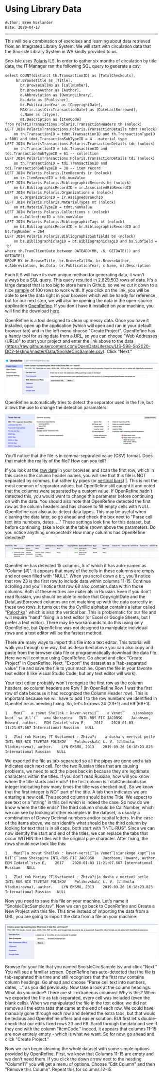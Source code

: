 # Using Library Data
```
Author: Bree Norlander
Date: 2020-04-17
```
---
This will be a combination of exercises and learning about data retrieved from an Integrated Library System. We will start with circulation data that the Sno-Isle Library System in WA kindly provided to us. 

Sno-Isle uses [Polaris](https://www.iii.com/products/polaris-ils/) ILS. In order to gather six months of circulation by title data, the IT Manager ran the following SQL query to generate a csv:

```
select COUNT(distinct th.TransactionID) as [TotalCheckouts],
     br.BrowseTitle as [Title],
	   br.BrowseCallNo as [CallNumber],
	   br.BrowseAuthor as [Author],
	   o.Abbreviation as [OwningLibrary],
	   bs.data as [Publisher],
	   br.PublicationYear as [CopyrightDate],
	   MAX(ir.LastCircTransactionDate) as [DateLastBorrowed],
	   c.Name as [itype],
	   mt.Description as [ItemCode]
from PolarisTransactions.Polaris.TransactionHeaders th (nolock)
LEFT JOIN PolarisTransactions.Polaris.TransactionDetails tdmt (nolock)
	on th.TransactionID = tdmt.TransactionID and th.TransactionTypeID = 6001 and tdmt.TransactionSubTypeID = 4 --material type
LEFT JOIN PolarisTransactions.Polaris.TransactionDetails tdc (nolock)
	on th.TransactionID = tdc.TransactionID and tdc.TransactionSubTypeID = 61 -- collection
LEFT JOIN PolarisTransactions.Polaris.TransactionDetails tdi (nolock)
	on th.TransactionID = tdi.TransactionID and tdi.TransactionSubTypeID = 38 -- item record
LEFT JOIN Polaris.Polaris.ItemRecords ir (nolock)
	on ir.ItemRecordID = tdi.numValue
LEFT JOIN Polaris.Polaris.BibliographicRecords br (nolock)
	on br.BibliographicRecordID = ir.AssociatedBibRecordID
LEFT JOIN Polaris.Polaris.Organizations o (nolock)
	on o.OrganizationID = ir.AssignedBranchID
LEFT JOIN Polaris.Polaris.MaterialTypes mt (nolock)
	on mt.MaterialTypeID = tdmt.numValue
LEFT JOIN Polaris.Polaris.Collections c (nolock)
	on c.CollectionID = tdc.numValue
LEFT JOIN Polaris.Polaris.BibliographicTags bt (nolock)
	on bt.BibliographicRecordID = br.BibliographicRecordID and bt.TagNumber = 264
LEFT JOIN Polaris.Polaris.BibliographicSubfields bs (nolock)	
	on bs.BibliographicTagID = bt.BibliographicTagID and bs.Subfield = 'b'
where th.TranClientDate between DATEADD(MM, -6, GETDATE()) and GETDATE()
GROUP BY br.BrowseTitle, br.BrowseCallNo, br.BrowseAuthor, o.Abbreviation, bs.Data, br.PublicationYear, c.Name, mt.Description
```

Each ILS will have its own unique method for generating data, it won't always be a SQL query. This query resulted in 2,829,503 rows of data. It's a large dataset that is too big to store here in Github, so we've cut it down to a nice [sample](https://raw.githubusercontent.com/OpenDataLiteracy/LIS-598-Sp2020-DC2-testing/master/Data/SnoIsleCircSample.csv) of 100 rows to work with. If you click on the link, you will be able to see the data right in your browser which will be handy for reference, but for our next step, we will also be opening the data in the open-source application [OpenRefine](https://openrefine.org/). If you don't have it installed on your machine, you will find the download [here](https://openrefine.org/download.html).

OpenRefine is a tool designed to clean up messy data. Once you have it installed, open up the application (which will open and run in your default browser tab) and in the left menu choose "Create Project". OpenRefine has a handy tool for using data from a URL, so you can choose "Web Addresses (URLs)" to start your project and enter the link above to the data (https://raw.githubusercontent.com/OpenDataLiteracy/LIS-598-Sp2020-DC2-testing/master/Data/SnoIsleCircSample.csv). Click "Next."

![Screenshot of OpenRefine](Images/OpenRefineCreateProject.png)

OpenRefine automatically tries to detect the separator used in the file, but allows the use to change the detection paramaters.

![Screenshot of OpenRefine](Images/OpenRefineParseDataAs.png)

You'll notice that the file is in comma-separated value (CSV) format. Does that match the reality of the file? How can you tell?

If you look at the [raw data]((https://raw.githubusercontent.com/OpenDataLiteracy/LIS-598-Sp2020-DC2-testing/master/Data/SnoIsleCircSample.csv)) in your browser, and scan the first row, which in this case is the column header names, you will see that this file is NOT separated by commas, but rather by pipes (or [vertical bars](https://en.wikipedia.org/wiki/Vertical_bar)) |. This is not the most common of separator values, but OpenRefine still caught it and noted that the columns were separated by a custom value. If OpenRefine hadn't detected this, you would want to change this parameter before continuing on with the data. You should also note that OpenRefine detected the first row as the column headers and has chosen to fill empty cells with NULL. OpenRefine can also auto-detect data types. This may be useful when cleaning the data later, so go ahead and check the box next to "Parse cell text into numbers, dates, ..." These settings look fine for this dataset, but before continuing, take a look at the table shown above the parameters. Do you notice anything unexpected? How many columns has OpenRefine detected?

![Screenshot of OpenRefine](Images/OpenRefineColumns.png)

OpenRefine has detected 15 columns, 5 of which it has auto-named as "Column [#]". It appears that many of the cells in these columns are empty and not even filled with "NULL". When you scroll down a bit, you'll notice that row 23 is the first row to include data within columns 11-15. Continue scrolling and you'll notice that row 68 also contains data within those columns. Both of these entries are materials in Russian. Even if you don't read Russian, you should be able to notice that CopyrightDate and the DataLastBorrowed columns are not matching up with the data correctly in these two rows. It turns out the the Cyrillic alphabet contains a letter called "[Palochka](https://en.wikipedia.org/wiki/Palochka)" which is also the vertical bar. This is problematic for our file and will require "hand" fixing in a text editor (or Excel or Google Sheets, but I prefer a text editor). There may be workarounds to do this using only OpenRefine, but OpenRefine was not designed to manipulate individual rows and a text editor will be the fastest method.

There are many ways to import this file into a text editor. This tutorial will walk you through one way, but as described above you can also copy and paste from the browser data file or programmatically download the data file. Here we will continue using OpenRefine. Go ahead and click "Create Project" in OpenRefine. Next, "Export" the dataset as a "tab-separated value" file and save the file to your machine. Open the file in your favorite text editor (I like Visual Studio Code, but any text editor will work).

Your text editor probably won't recognize the first row as the column headers, so column headers are Row 1 (in OpenRefine Row 1 was the first row of data because it had recognized the Column Header row). This is important because we will have to add 1 to the row numbers we identified in OpenRefine as needing fixing. So, let's fix rows 24 (23+1) and 69 (68+1):

```
1	Meni͡	a zovut Sheĭlok : kaver-versii͡	a Venet͡	sianskogo kupt͡	sa Uilʹi͡	ama Shekspira	INTL-RUS FIC JACOBSO	Jacobson, Howard, author.	EDM	Izdatelʹstvo Ė,	2017	2020-01-03 11:21:07.667	International Russian	NULL
```
```
1	Zloĭ rok Mariny ?T	Svetaevoĭ : Zhiva?i	a dusha v mertvoĭ petle	INTL-RUS BIO TSVETAE POLIKOV	Polikovskai︠a︡, L. V. (Li︠u︡dmila Vladimirovna), author.	LYN	ĖKSMO,	2013	2019-09-26 16:18:23.823	International Russian	NULL			
```

We exported the file as tab-separated so all the pipes are gone and a tab indicates each next cell. For the two Russian titles that are causing problems, we need to add the pipes back in because they are legitimate characters within the titles. If you don't read Russian, how will you know where the title starts and ends? The first column is TotalCheckouts (an integer indicating how many times the title was checked out). So we know that the first integer is NOT part of the title. A tab then indicates we are entering a new cell. The second column should be the Title. We expect to see text or a "string" in this cell which is indeed the case. So how do we know where the title ends? The third column should be CallNumber, which we can see by looking at other examples in the dataset, is usually a combination of Dewey Decimal numbers and/or capital letters. In the case of the items above, we can identify what should be the third column by looking for text that is in all caps, both start with "INTL-RUS". Since we can now identify the start and end of the titles, we can replace the tabs that occur WITHIN the titles with the original pipe character. After fixing, the rows should now look like this:

```
1	Meni͡|a zovut Sheĭlok : kaver-versii͡|a Venet͡|sianskogo kupt͡|sa Uilʹi͡|ama Shekspira	INTL-RUS FIC JACOBSO	Jacobson, Howard, author.	EDM	Izdatelʹstvo Ė,	2017	2020-01-03 11:21:07.667	International Russian	NULL

```
```
1	Zloĭ rok Mariny ?T|Svetaevoĭ : Zhiva?i|a dusha v mertvoĭ petle	INTL-RUS BIO TSVETAE POLIKOV	Polikovskai︠a︡, L. V. (Li︠u︡dmila Vladimirovna), author.	LYN	ĖKSMO,	2013	2019-09-26 16:18:23.823	International Russian	NULL						
```

Now you need to save this file on your machine. Let's name it "SnoIsleCircSample.tsv". Now we can go back to OpenRefine and Create a New Project with this file. This time instead of importing the data from a URL, you are going to import the data from a file on your machine:

![Screenshot of OpenRefine](Images/OpenRefineGetDataFromFile.png)

Browse for your file that you named SnoIsleCircSample.tsv and click "Next." You will see a familiar screen. OpenRefine has auto-detected that the file is tab-separated this time and still recognizes that the first row contains column headings. Go ahead and choose "Parse cell text into numbers, dates, ..." as you did previously. Now take a look at the column headings. What do you notice? There are still extraneous columns! Why is this? When we exported the file as tab-separated, every cell was included (even the blank cells). When we manipulated the file in the text editor, we did not remove all the extra tabs that came at the end of each row. We could have manually gone through each row and deleted the extra tabs, but that would be tedious and OpenRefine offers and easier solution. BUt first let's double-check that our edits fixed rows 23 and 68. Scroll through the data and see if they end with the column "ItemCode." Indeed, it appears that columns 11-15 are now entirely empty - which is what we want. So for now, go ahead and click "Create Project."

Now we can begin cleaning the whole dataset with some simple options provided by OpenRefine. First, we know that Columns 11-15 are empty and we don't need them. If you click the down arrow next to the heading "Column11" you will get a menu of options. Choose "Edit Column" and then "Remove this Column". Repeat this for columns 12-15.
